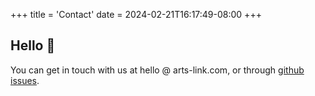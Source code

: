 +++
title = 'Contact'
date = 2024-02-21T16:17:49-08:00
+++

## Hello :wave:

You can get in touch with us at hello @ arts-link.com, or through [github issues](https://github.com/arts-link/ryder/issues/new/choose).

<!--more-->
